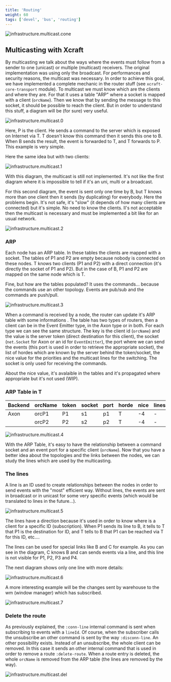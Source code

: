 ```yaml
---
title: 'Routing'
weight: 60
tags: ['devel', 'bus', 'routing']
---
```


![infrastructure.multicast.cone](/img/infrastructure.multicast.cone.png?lightbox=false)

## Multicasting with Xcraft

By multicasting we talk about the ways where the events must follow from a
sender to one (unicast) or multiple (multicast) receivers. The original
implementation was using only the broadcast. For performances and security
reasons, the multicast was necessary. In order to achieve this goal, we have
implemented a complete mechanic in the router stuff (see `xcraft-core-transport`
module). To multicast we must know which are the clients and where they are. For
that it uses a table "ARP" where a socket is mapped with a client (`orcName`).
Then we know that by sending the message to this socket, it should be possible
to reach the client. But in order to understand this stuff, a diagram will be
(for sure) very useful.

![infrastructure.multicast.0](/img/infrastructure.multicast.0.png?lightbox=false)

Here, P is the client. He sends a command to the server which is exposed on
Internet via T. T doesn't know this command then it sends this one to B. When B
sends the result, the event is forwarded to T, and T forwards to P. This example
is very simple.

Here the same idea but with two clients:

![infrastructure.multicast.1](/img/infrastructure.multicast.1.png?lightbox=false)

With this diagram, the multicast is still not implemented. It's not like the
first diagram where it is impossible to tell if it's an uni, multi or a
broadcast.

For this second diagram, the event is sent only one time by B, but T knows more
than one client then it sends (by duplicating) for everybody. Here the problems
begin. It's not safe, it's "slow" (it depends of how many clients are connected)
but it's simple. No need to know the clients. Il's not acceptable then the
multicast is necessary and must be implemented a bit like for an usual network.

![infrastructure.multicast.2](/img/infrastructure.multicast.2.png?lightbox=false)

### ARP

Each node has an ARP table. In these tables the clients are mapped with a
socket. The tables of P1 and P2 are empty because nobody is connected on these
nodes. T knows two clients (P1 and P2) with a direct connection (it's directly
the socket of P1 and P2). But in the case of B, P1 and P2 are mapped on the same
node which is T.

Fine, but how are the tables populated? It uses the commands... because the
commands use an other topology. Events are pub/sub and the commands are
push/pull.

![infrastructure.multicast.3](/img/infrastructure.multicast.3.png?lightbox=false)

When a command is received by a node, the router can update it's ARP table with
some informations . The table has two types of routers, then a client can be in
the Event Emitter type, in the Axon type or in both. For each type we can see
the same structure. The key is the client id (`orcName`) and the value is the
server token (direct destination for this client), the socket (`net.Socket` for
Axon or an id for `EventEmitter`), the port where we can send the events (this
port is used in order to retrieve the appropriate socket), the list of hordes
which are known by the server behind the token/socket, the nice value for the
priorities and the multicast lines for the switching. The socket is only used
for receiving the commands.

About the nice value, it's avalaible in the tables and it's propagated where
appropriate but it's not used (WIP).

### ARP Table in T

| Backend | orcName | token | socket | port | horde | nice | lines |
| ------- | ------- | ----- | ------ | ---- | ----- | ---- | ----- |
| Axon    | orcP1   | P1    | s1     | p1   | T     | -4   | -     |
|         | orcP2   | P2    | s2     | p2   | T     | -4   | -     |

![infrastructure.multicast.4](/img/infrastructure.multicast.4.png?lightbox=false)

With the ARP Table, it's easy to have the relationship between a command socket
and an event port for a specific client (`orcName`). Now that you have a better
idea about the topologies and the links between the nodes, we can study the
lines which are used by the multicasting.

### The lines

A line is an ID used to create relationships between the nodes in order to send
events with the "most" efficient way. Without lines, the events are sent in
broadcast or in unicast for some very specific events (which would be translated
to lines in the future...).

![infrastructure.multicast.5](/img/infrastructure.multicast.5.png?lightbox=false)

The lines have a direction because it's used in order to know where is a client
for a specific ID (subscription). When P1 sends its line to B, it tells to T
that P1 is the destination for ID, and T tells to B that P1 can be reached via T
for this ID, etc....

The lines can be used for special links like B and C for example. As you can see
in the diagram, C knows B and can sends events via a line, and this line is not
visible for P1, P2, P3 and P4.

The next diagram shows only one line with more details:

![infrastructure.multicast.6](/img/infrastructure.multicast.6.png?lightbox=false)

A more interesting example will be the changes sent by warehouse to the wm
(window manager) which has subscribed.

![infrastructure.multicast.7](/img/infrastructure.multicast.7.png?lightbox=false)

### Delete the route

As previously explained, the `:conn-line` internal command is sent when
subscribing to events with a `lineId`. Of course, when the subscriber calls the
unsubscribe an other command is sent by the way `:disconn-line`. An other
possibility exists. Instead of an unsubscribe, the whole client can be removed.
In this case it sends an other internal command that is used in order to remove
a route `:delete-route`. When a route entry is deleted, the whole `orcName` is
removed from the ARP table (the lines are removed by the way).

![infrastructure.multicast.del](/img/infrastructure.multicast.del.png?width=400px&lightbox=false)

